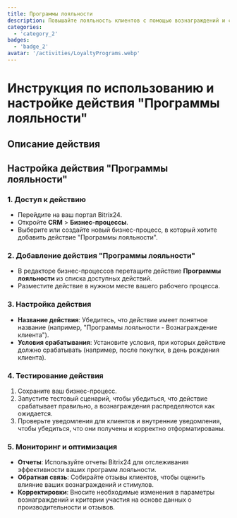 ```yaml
---
title: Программы лояльности
description: Повышайте лояльность клиентов с помощью вознаграждений и стимулов.
categories: 
  - 'category_2'
badges: 
  - 'badge_2'
avatar: '/activities/LoyaltyPrograms.webp'
---
```

# Инструкция по использованию и настройке действия "Программы лояльности"

## Описание действия

## **Настройка действия "Программы лояльности"**

### 1. Доступ к действию
- Перейдите на ваш портал Bitrix24.
- Откройте **CRM** > **Бизнес-процессы**.
- Выберите или создайте новый бизнес-процесс, в который хотите добавить действие "Программы лояльности".

### 2. Добавление действия "Программы лояльности"
- В редакторе бизнес-процессов перетащите действие **Программы лояльности** из списка доступных действий.
- Разместите действие в нужном месте вашего рабочего процесса.

### 3. Настройка действия
- **Название действия**: Убедитесь, что действие имеет понятное название (например, "Программы лояльности - Вознаграждение клиента").
- **Условия срабатывания**: Установите условия, при которых действие должно срабатывать (например, после покупки, в день рождения клиента).

### 4. Тестирование действия
1. Сохраните ваш бизнес-процесс.
2. Запустите тестовый сценарий, чтобы убедиться, что действие срабатывает правильно, а вознаграждения распределяются как ожидается.
3. Проверьте уведомления для клиентов и внутренние уведомления, чтобы убедиться, что они получены и корректно отформатированы.

### 5. Мониторинг и оптимизация
- **Отчеты**: Используйте отчеты Bitrix24 для отслеживания эффективности ваших программ лояльности.
- **Обратная связь**: Собирайте отзывы клиентов, чтобы оценить влияние ваших вознаграждений и стимулов.
- **Корректировки**: Вносите необходимые изменения в параметры вознаграждений и критерии участия на основе данных о производительности и отзывов.